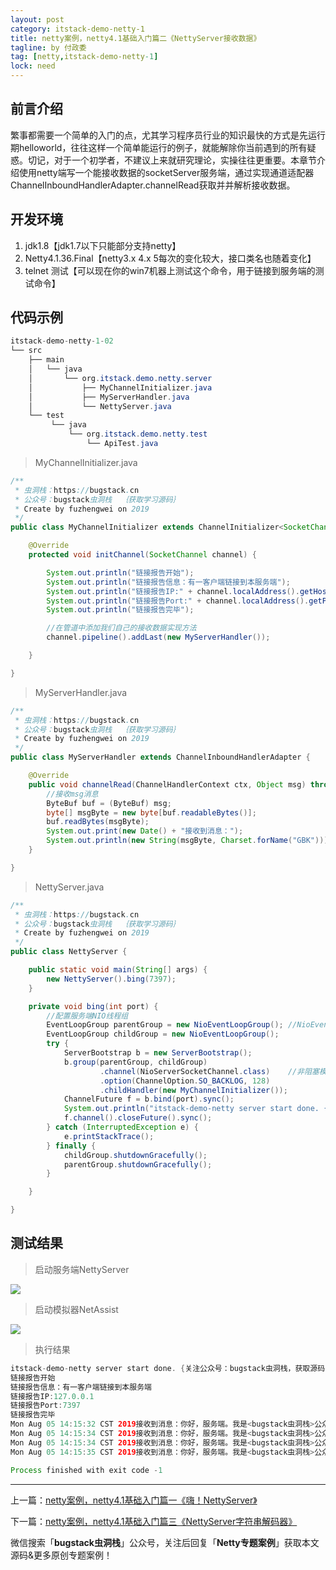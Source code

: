 ```yaml
---
layout: post
category: itstack-demo-netty-1
title: netty案例，netty4.1基础入门篇二《NettyServer接收数据》
tagline: by 付政委
tag: [netty,itstack-demo-netty-1]
lock: need
---
```


## 前言介绍
繁事都需要一个简单的入门的点，尤其学习程序员行业的知识最快的方式是先运行期helloworld，往往这样一个简单能运行的例子，就能解除你当前遇到的所有疑惑。切记，对于一个初学者，不建议上来就研究理论，实操往往更重要。本章节介绍使用netty端写一个能接收数据的socketServer服务端，通过实现通道适配器ChannelInboundHandlerAdapter.channelRead获取并并解析接收数据。

## 开发环境
1. jdk1.8【jdk1.7以下只能部分支持netty】
2. Netty4.1.36.Final【netty3.x 4.x 5每次的变化较大，接口类名也随着变化】
3. telnet 测试【可以现在你的win7机器上测试这个命令，用于链接到服务端的测试命令】

## 代码示例
```java
itstack-demo-netty-1-02
└── src
    ├── main
    │   └── java
    │       └── org.itstack.demo.netty.server
    │           ├── MyChannelInitializer.java
    │           ├── MyServerHandler.java
    │           └── NettyServer.java
    └── test
         └── java
             └── org.itstack.demo.netty.test
                 └── ApiTest.java
```
>MyChannelInitializer.java

```java
/**
 * 虫洞栈：https://bugstack.cn
 * 公众号：bugstack虫洞栈  ｛获取学习源码｝
 * Create by fuzhengwei on 2019
 */
public class MyChannelInitializer extends ChannelInitializer<SocketChannel> {

    @Override
    protected void initChannel(SocketChannel channel) {

        System.out.println("链接报告开始");
        System.out.println("链接报告信息：有一客户端链接到本服务端");
        System.out.println("链接报告IP:" + channel.localAddress().getHostString());
        System.out.println("链接报告Port:" + channel.localAddress().getPort());
        System.out.println("链接报告完毕");

        //在管道中添加我们自己的接收数据实现方法
        channel.pipeline().addLast(new MyServerHandler());

    }

}
```

>MyServerHandler.java

```java
/**
 * 虫洞栈：https://bugstack.cn
 * 公众号：bugstack虫洞栈  ｛获取学习源码｝
 * Create by fuzhengwei on 2019
 */
public class MyServerHandler extends ChannelInboundHandlerAdapter {

    @Override
    public void channelRead(ChannelHandlerContext ctx, Object msg) throws Exception {
        //接收msg消息
        ByteBuf buf = (ByteBuf) msg;
        byte[] msgByte = new byte[buf.readableBytes()];
        buf.readBytes(msgByte);
        System.out.print(new Date() + "接收到消息：");
        System.out.println(new String(msgByte, Charset.forName("GBK")));
    }

}
```

>NettyServer.java

```java
/**
 * 虫洞栈：https://bugstack.cn
 * 公众号：bugstack虫洞栈  ｛获取学习源码｝
 * Create by fuzhengwei on 2019
 */
public class NettyServer {

    public static void main(String[] args) {
        new NettyServer().bing(7397);
    }

    private void bing(int port) {
        //配置服务端NIO线程组
        EventLoopGroup parentGroup = new NioEventLoopGroup(); //NioEventLoopGroup extends MultithreadEventLoopGroup Math.max(1, SystemPropertyUtil.getInt("io.netty.eventLoopThreads", NettyRuntime.availableProcessors() * 2));
        EventLoopGroup childGroup = new NioEventLoopGroup();
        try {
            ServerBootstrap b = new ServerBootstrap();
            b.group(parentGroup, childGroup)
                    .channel(NioServerSocketChannel.class)    //非阻塞模式
                    .option(ChannelOption.SO_BACKLOG, 128)
                    .childHandler(new MyChannelInitializer());
            ChannelFuture f = b.bind(port).sync();
            System.out.println("itstack-demo-netty server start done. {关注公众号：bugstack虫洞栈，获取源码}");
            f.channel().closeFuture().sync();
        } catch (InterruptedException e) {
            e.printStackTrace();
        } finally {
            childGroup.shutdownGracefully();
            parentGroup.shutdownGracefully();
        }

    }

}
```

## 测试结果
>启动服务端NettyServer

![](https://bugstack.cn/assets/images/pic-content/2019/08/nettyserver02.png)

>启动模拟器NetAssist

![](https://bugstack.cn/assets/images/pic-content/2019/08/1.png)

>执行结果

```java
itstack-demo-netty server start done. {关注公众号：bugstack虫洞栈，获取源码}
链接报告开始
链接报告信息：有一客户端链接到本服务端
链接报告IP:127.0.0.1
链接报告Port:7397
链接报告完毕
Mon Aug 05 14:15:32 CST 2019接收到消息：你好，服务端。我是<bugstack虫洞栈>公众号，关注我获取源码。“点发送数据，不需要回车换行”
Mon Aug 05 14:15:34 CST 2019接收到消息：你好，服务端。我是<bugstack虫洞栈>公众号，关注我获取源码。“点发送数据，不需要回车换行”
Mon Aug 05 14:15:34 CST 2019接收到消息：你好，服务端。我是<bugstack虫洞栈>公众号，关注我获取源码。“点发送数据，不需要回车换行”
Mon Aug 05 14:15:35 CST 2019接收到消息：你好，服务端。我是<bugstack虫洞栈>公众号，关注我获取源码。“点发送数据，不需要回车换行”

Process finished with exit code -1
```

------------

上一篇：[netty案例，netty4.1基础入门篇一《嗨！NettyServer》](/itstack-demo-netty-1/2019/07/30/netty%E6%A1%88%E4%BE%8B-netty4.1%E5%9F%BA%E7%A1%80%E5%85%A5%E9%97%A8%E7%AF%87%E9%9B%B6-%E5%88%9D%E5%85%A5JavaIO%E4%B9%8B%E9%97%A8BIO-NIO-AIO%E5%AE%9E%E6%88%98%E7%BB%83%E4%B9%A0.html)

下一篇：[netty案例，netty4.1基础入门篇三《NettyServer字符串解码器》](/itstack-demo-netty-1/2019/08/06/netty%E6%A1%88%E4%BE%8B-netty4.1%E5%9F%BA%E7%A1%80%E5%85%A5%E9%97%A8%E7%AF%87%E4%B8%89-NettyServer%E5%AD%97%E7%AC%A6%E4%B8%B2%E8%A7%A3%E7%A0%81%E5%99%A8.html)

微信搜索「**bugstack虫洞栈**」公众号，关注后回复「**Netty专题案例**」获取本文源码&更多原创专题案例！

